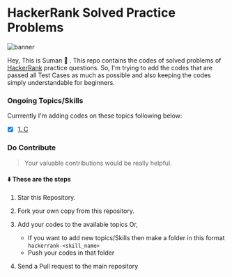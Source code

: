 # HackerRank Solved Practice Problems

![banner](https://hrcdn.net/hackerrank/assets/styleguide/logo_wordmark-13074b67abceb42ce8fd38bdeaac6926.svg)

Hey, This is Suman :wave: . This repo contains the codes of solved problems of [HackerRank](https://www.hackerrank.com/dashboard) practice questions. So, I'm trying to add the codes that are passed all Test Cases as much as possible and also keeping the codes simply understandable for beginners.  

### Ongoing Topics/Skills
  
  Currrently I'm adding codes on these topics following below:

- [x] [1. C](https://github.com/suman-kun/hackerrank-solved/tree/master/hackerrank-c)

### Do Contribute

> Your valuable contributions would be really helpful.

#### :arrow_down: These are the steps

1. Star this Repository. 
2. Fork your own copy from this repository. 
3. Add your codes to the available topics Or,
    
    * If you want to add new topics/Skills then make a folder in this format 
        ```hackerrank-<skill_name>```
    * Push your codes in that folder
4. Send a Pull request to the main repository
    
